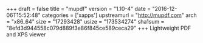 +++
draft = false
title = "mupdf"
version = "1.10-4"
date = "2016-12-06T15:52:48"
categories = ['xapps']
upstreamurl = "http://mupdf.com"
arch = "x86_64"
size = "17293428"
usize = "173534274"
sha1sum = "8efd3d944558c079d889f3e86f845ce589ceca29"
+++
Lightweight PDF and XPS viewer
